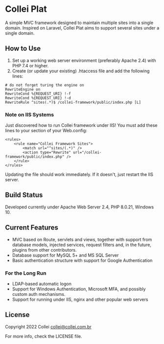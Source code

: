 # Collei Plat
A simple MVC framework designed to maintain multiple sites into a single domain.
Inspired on Laravel, Collei Plat aims to support several sites under a single
domain.

## How to Use
1. Set up a working web server environment (preferably Apache 2.4) with PHP 7.4
or higher.
2. Create (or update your existing) .htaccess file and add the following lines:
```
# do not forget turing the engine on
RewriteEngine on
RewriteCond %{REQUEST_URI} !-f 
RewriteCond %{REQUEST_URI} !-d
RewriteRule ^sites(.*)$ /collei-framework/public/index.php [L]
```

### Note on IIS Systems
Just discovered how to run Collei framework under IIS! You must add these
lines to your <Rewrite> section of your Web.config:
```
<rules>
	<rule name="Collei Framework Sites">
		<match url="^sites/(.*)" />
		<action type="Rewrite" url="/collei-framework/public/index.php" />
	</rule>
</rules>
```
Updating the file should work immediately. If it doesn't, just restart the IIS
server.

## Build Status
Developed currently under Apache Web Server 2.4, PHP 8.0.21, Windows 10.

## Current Features
* MVC based on Route, servlets and views, together with support from database
models, injected services, request filters and, in the future, plugins from
other contributors.
* Database support for MySQL 5+ and MS SQL Server
* Basic authentication structure with support for Google Authentication

### For the Long Run
* LDAP-based automatic logon
* Support for Windows Authentication, Microsoft MFA, and possibly custom auth
mechanisms.
* Support for running under IIS, nginx and other popular web servers

## License
Copyright 2022 Collei <collei@collei.com.br>

For more info, check the LICENSE file.
